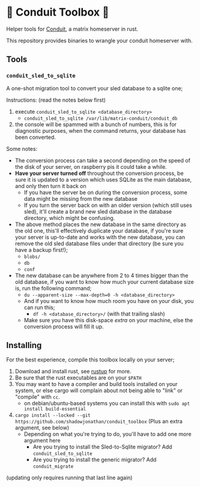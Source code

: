 # 🧰 Conduit Toolbox 🦀

Helper tools for [Conduit](https://conduit.rs), a matrix homeserver in rust.

This repository provides binaries to wrangle your conduit homeserver with.

## Tools

### `conduit_sled_to_sqlite`

A one-shot migration tool to convert your sled database to a sqlite one;

Instructions: (read the notes below first)
1. execute `conduit_sled_to_sqlite <database_directory>`
    - `conduit_sled_to_sqlite /var/lib/matrix-conduit/conduit_db`
2. the console will be spammed with a bunch of numbers, this is for diagnostic purposes, when the command returns, your database has been converted.

Some notes:
- The conversion process can take a second depending on the speed of the disk of your server, on raspberry pis it could take a while.
- **Have your server turned off** throughout the conversion process, be sure it is updated to a version which uses SQLite as the main database, and only then turn it back on
  - If you have the server be on during the conversion process, some data might be missing from the new database
  - If you turn the server back on with an older version (which still uses sled), it'll create a brand new sled database in the database directory, which might be confusing.
- The above method places the new database in the same directory as the old one, this'll effectively duplicate your database, if you're sure your server is up-to-date and works with the new database, you can remove the old sled database files under that directory (be sure you have a backup first!);
  - `blobs/`
  - `db`
  - `conf`
- The new database can be anywhere from 2 to 4 times bigger than the old database, if you want to know how much your current database size is, run the following command;
  - `du --apparent-size --max-depth=0 -h <database_directory>`
  - And if you want to know how much room you have on your disk, you can run this;
    - `df -h <database_directory>/` (with that trailing slash)
  - Make sure you have this disk-space *extra* on your machine, else the conversion process will fill it up.

## Installing

For the best experience, compile this toolbox locally on your server;

1. Download and install rust, see [rustup](https://rustup.rs/) for more.
2. Be sure that the rust executables are on your `$PATH`
3. You may want to have a compiler and build tools installed on your system, or else cargo will complain about not being able to "link" or "compile" with `cc`.
   - on debian/ubuntu-based systems you can install this with `sudo apt install build-essential`
5. `cargo install --locked --git https://github.com/shadowjonathan/conduit_toolbox` (Plus an extra argument, see below)
   - Depending on what you're trying to do, you'll have to add one more argument here
      - Are you trying to install the Sled-to-Sqlite migrator? Add `conduit_sled_to_sqlite`
      - Are you trying to install the generic migrator? Add `conduit_migrate`

(updating only requires running that last line again)
